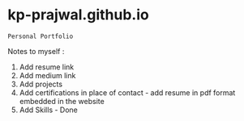 # kp-prajwal.github.io
```
Personal Portfolio
```
Notes to myself : 

1. Add resume link
2. Add medium link
3. Add projects
4. Add certifications in place of contact - add resume in pdf format embedded in the website
5. Add Skills - Done
